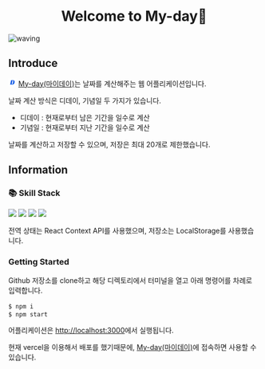 <h1 style="text-align: center">Welcome to My-day👋</h1>

![waving](https://capsule-render.vercel.app/api?type=waving&height=200&text=My-day&fontAlign=80&fontAlignY=40&color=gradient)

<h2>Introduce</h2>

<img src="./public/favicon-16x16.png" /> [My-day(마이데이)](https://my-day-s.vercel.app/)는 날짜를 계산해주는 웹 어플리케이션입니다.

날짜 계산 방식은 디데이, 기념일 두 가지가 있습니다.

- 디데이 : 현재로부터 남은 기간을 일수로 계산
- 기념일 : 현재로부터 지난 기간을 일수로 계산

날짜를 계산하고 저장할 수 있으며, 저장은 최대 20개로 제한했습니다.

<h2>Information</h2>

<h3>📚 Skill Stack</h3>

<img src="https://img.shields.io/badge/HTML5-E34F26?style=flat-square&logo=html5&logoColor=white" style="display:inline"/>
<img src="https://img.shields.io/badge/CSS3-1572B6?style=flat-square&logo=css3&logoColor=white" style="display:inline"/>
<img src="https://img.shields.io/badge/React-61DAFB?style=flat-square&logo=react&logoColor=white" style="display:inline"/>
<img src="https://img.shields.io/badge/TypeScript-3178C6?style=flat-square&logo=typescript&logoColor=white" style="display:inline"/>

<p>전역 상태는 React Context API를 사용했으며, 저장소는 LocalStorage를 사용했습니다.</p>

<h3>Getting Started</h3>

Github 저장소를 clone하고 해당 디렉토리에서 터미널을 열고 아래 명령어를 차례로 입력합니다.

```
$ npm i
$ npm start
```

어플리케이션은 [http://localhost:3000](http://localhost:3000)에서 실행됩니다.

현재 vercel을 이용해서 배포를 했기때문에, [My-day(마이데이)](https://my-day-s.vercel.app/)에 접속하면 사용할 수 있습니다.
